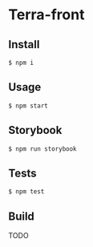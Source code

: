 # Terra-front

## Install

    $ npm i

## Usage

    $ npm start

## Storybook

    $ npm run storybook

## Tests

    $ npm test

## Build

TODO
